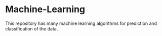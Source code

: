 # Machine-Learning
This repository has many machine learning algorithms for prediction and classification of the data.
